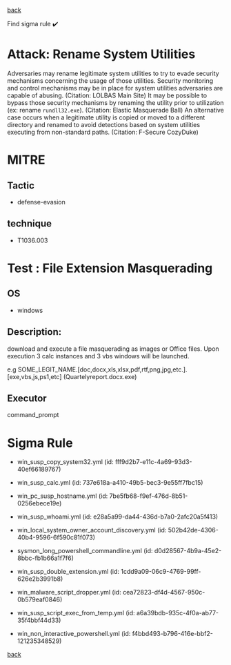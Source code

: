 
[back](../index.md)

Find sigma rule :heavy_check_mark: 

# Attack: Rename System Utilities 

Adversaries may rename legitimate system utilities to try to evade security mechanisms concerning the usage of those utilities. Security monitoring and control mechanisms may be in place for system utilities adversaries are capable of abusing. (Citation: LOLBAS Main Site) It may be possible to bypass those security mechanisms by renaming the utility prior to utilization (ex: rename <code>rundll32.exe</code>). (Citation: Elastic Masquerade Ball) An alternative case occurs when a legitimate utility is copied or moved to a different directory and renamed to avoid detections based on system utilities executing from non-standard paths. (Citation: F-Secure CozyDuke)

# MITRE
## Tactic
  - defense-evasion


## technique
  - T1036.003


# Test : File Extension Masquerading
## OS
  - windows


## Description:
download and execute a file masquerading as images or Office files. Upon execution 3 calc instances and 3 vbs windows will be launched.

e.g SOME_LEGIT_NAME.[doc,docx,xls,xlsx,pdf,rtf,png,jpg,etc.].[exe,vbs,js,ps1,etc] (Quartelyreport.docx.exe)


## Executor
command_prompt

# Sigma Rule
 - win_susp_copy_system32.yml (id: fff9d2b7-e11c-4a69-93d3-40ef66189767)

 - win_susp_calc.yml (id: 737e618a-a410-49b5-bec3-9e55ff7fbc15)

 - win_pc_susp_hostname.yml (id: 7be5fb68-f9ef-476d-8b51-0256ebece19e)

 - win_susp_whoami.yml (id: e28a5a99-da44-436d-b7a0-2afc20a5f413)

 - win_local_system_owner_account_discovery.yml (id: 502b42de-4306-40b4-9596-6f590c81f073)

 - sysmon_long_powershell_commandline.yml (id: d0d28567-4b9a-45e2-8bbc-fb1b66a1f7f6)

 - win_susp_double_extension.yml (id: 1cdd9a09-06c9-4769-99ff-626e2b3991b8)

 - win_malware_script_dropper.yml (id: cea72823-df4d-4567-950c-0b579eaf0846)

 - win_susp_script_exec_from_temp.yml (id: a6a39bdb-935c-4f0a-ab77-35f4bbf44d33)

 - win_non_interactive_powershell.yml (id: f4bbd493-b796-416e-bbf2-121235348529)



[back](../index.md)
